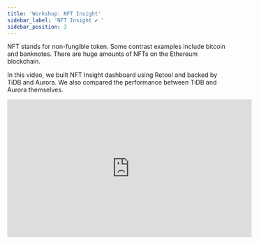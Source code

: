 ```yaml
---
title: 'Workshop: NFT Insight'
sidebar_label: 'NFT Insight ✔️ '
sidebar_position: 3
---
```


NFT stands for non-fungible token. Some contrast examples include bitcoin and banknotes. There are huge amounts of NFTs on the Ethereum blockchain. 

In this video, we built NFT Insight dashboard using Retool and backed by TiDB and Aurora. We also compared the performance between TiDB and Aurora themselves.

<iframe width="560" height="315" src="https://www.youtube.com/embed/kPtv2XCMYpM" title="YouTube video player" frameborder="0" allow="accelerometer; autoplay; clipboard-write; encrypted-media; gyroscope; picture-in-picture" allowfullscreen></iframe>
